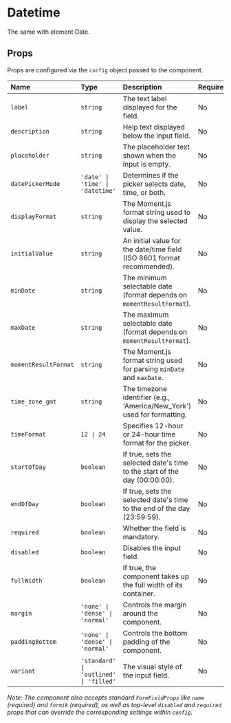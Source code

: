 # Datetime

The same with element Date.

## Props

Props are configured via the `config` object passed to the component.

| Name             | Type                             | Description                                                                 | Required | Default             |
| :--------------- | :------------------------------- | :-------------------------------------------------------------------------- | :------- | :------------------ |
| `label`          | `string`                         | The text label displayed for the field.                                     | No       | `'close_time'`      |
| `description`    | `string`                         | Help text displayed below the input field.                                  | No       |                     |
| `placeholder`    | `string`                         | The placeholder text shown when the input is empty.                         | No       |                     |
| `datePickerMode` | `'date' \| 'time' \| 'datetime'` | Determines if the picker selects date, time, or both.                       | No       | `'datetime'`        |
| `displayFormat`  | `string`                         | The Moment.js format string used to display the selected value.             | No       | `'DD/MM/YYYY - HH:mm'` |
| `initialValue`   | `string`                         | An initial value for the date/time field (ISO 8601 format recommended).     | No       |                     |
| `minDate`        | `string`                         | The minimum selectable date (format depends on `momentResultFormat`).       | No       |                     |
| `maxDate`        | `string`                         | The maximum selectable date (format depends on `momentResultFormat`).       | No       |                     |
| `momentResultFormat` | `string`                     | The Moment.js format string used for parsing `minDate` and `maxDate`.       | No       |                     |
| `time_zone_gmt`  | `string`                         | The timezone identifier (e.g., 'America/New_York') used for formatting.     | No       |                     |
| `timeFormat`     | `12 \| 24`                       | Specifies 12-hour or 24-hour time format for the picker.                    | No       | (Locale default)    |
| `startOfDay`     | `boolean`                        | If true, sets the selected date's time to the start of the day (00:00:00).  | No       | `false`             |
| `endOfDay`       | `boolean`                        | If true, sets the selected date's time to the end of the day (23:59:59).    | No       | `false`             |
| `required`       | `boolean`                        | Whether the field is mandatory.                                             | No       | `false`             |
| `disabled`       | `boolean`                        | Disables the input field.                                                   | No       | `false`             |
| `fullWidth`      | `boolean`                        | If true, the component takes up the full width of its container.            | No       | `false`             |
| `margin`         | `'none' \| 'dense' \| 'normal'`  | Controls the margin around the component.                                   | No       | `'normal'`          |
| `paddingBottom`  | `'none' \| 'dense' \| 'normal'`  | Controls the bottom padding of the component.                               | No       | `'normal'`          |
| `variant`        | `'standard' \| 'outlined' \| 'filled'` | The visual style of the input field.                                        | No       | `'standard'`        |

*Note: The component also accepts standard `FormFieldProps` like `name` (required) and `formik` (required), as well as top-level `disabled` and `required` props that can override the corresponding settings within `config`.*